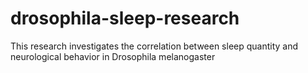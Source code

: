 # drosophila-sleep-research
This research investigates the correlation between sleep quantity and neurological behavior in Drosophila melanogaster
